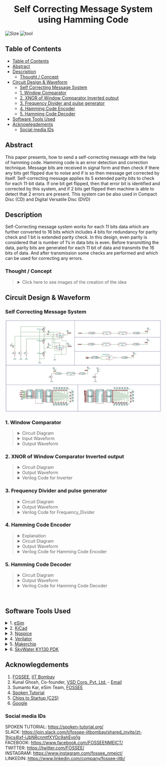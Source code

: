 <h1 align="center"> Self Correcting Message System<br>using Hamming Code </h1>

![Size](https://img.shields.io/github/repo-size/malivinayak/Self-Correcting-Message-System-using-Hamming-Code?color=blue)
![tool](https://img.shields.io/badge/Tools-eSim_&_sky130-28A745)

## Table of Contents
<!-- START doctoc generated TOC please keep comment here to allow auto update -->
<!-- DON'T EDIT THIS SECTION, INSTEAD RE-RUN doctoc TO UPDATE -->

- [Table of Contents](#table-of-contents)
- [Abstract](#abstract)
- [Description](#description)
  - [Thought / Concept](#thought--concept)
- [Circuit Design & Waveform](#circuit-design--waveform)
  - [Self Correcting Message System](#self-correcting-message-system)
  - [1. Window Comparator](#1-window-comparator)
  - [2. XNOR of Window Comparator Inverted output](#2-xnor-of-window-comparator-inverted-output)
  - [3. Frequency Divider and pulse generator](#3-frequency-divider-and-pulse-generator)
  - [4. Hamming Code Encoder](#4-hamming-code-encoder)
  - [5. Hamming Code Decoder](#5-hamming-code-decoder)
- [Software Tools Used](#software-tools-used)
- [Acknowlegdements](#acknowlegdements)
  - [Social media IDs](#social-media-ids)

<!-- END doctoc generated TOC please keep comment here to allow auto update -->

## Abstract
This paper presents, how to send a self-correcting message with the help of hamming code. Hamming code is an error detection and correction technique. Message bits are received in signal form and then check if there any bits get flipped due to noise and if is so then message get corrected by itself. Self-correcting message applies its 5 extended parity bits to check for each 11-bit data. If one bit get flipped, then that error bit is identified and corrected by this system, and if 2 bits get flipped then machine is able to detect that 2 errors are present. This system can be also used in Compact Disc (CD) and Digital Versatile Disc (DVD)

## Description
Self-Correcting message system works for each 11 bits data which are further converted to 16 bits which includes 4 bits for redundancy for parity check and 1 bit is extended parity check. In this design, even parity is considered that is number of 1’s in data bits is even. Before transmitting the data, parity bits are generated for each 11 bit of data and transmits the 16 bits of data. And after transmission some checks are performed and which can be used for correcting any errors. 

### Thought / Concept

> <details>	
> <summary> Click here to see images of the creation of the idea </summary>
> 
> <br>
> 1. <b>Extended Hamming Code Technique for (15+1,11)</b> <br>
> For creation of the algorithm or logic behind the Extended Hamming Code with 11 data bits and 4 parity bit checks on 11 data bits along with 1 one complete parity <b>matrix</b> approach is used
> <br>
>  <br>
> <img src="https://user-images.githubusercontent.com/66154908/194774606-10669579-76a4-459b-8940-5d5f279436c2.png" alt="Extended Hamming Code Technique for (15+1,11)" width="250" align="center">
> 
> <br>
> 
> 2. <b>Circuit Design Approach</b>
> <img align="center" src="https://user-images.githubusercontent.com/66154908/194774616-92ce7ac7-13a1-4ab9-8547-a67554d87fd2.png" alt="ircuit Design Approach" >
> 
> </details>	

## Circuit Design & Waveform

### Self Correcting Message System

<img align="center" src="./img/Circuit/Self%20Correcting%20Message%20System.jpg" alt="Image of Self Correcting Message System">


### 1. Window Comparator

> <details>	
  > <summary> Circuit Diagram </summary>
> 
> <img align="center" src="./img/Circuit/window%20comparator.jpg" alt="Window Comparator">
> 
> </details>
> 
> <details>	
  > <summary> Input Waveform </summary>
> 
> <img align="center" src="./img/Waveform/window%20comparator.svg" alt="Window Comparator">
> 
> </details>
> 
> <details>	
  > <summary> Output Waveform </summary>
> 
> <img align="center" src="./img/Waveform/window%20comparator%20Output.svg" alt="Window Comparator">
> 
> </details>
> 

### 2. XNOR of Window Comparator Inverted output

> <details>	
  > <summary> Circuit Diagram </summary>
> 
> <img align="center" src="./img/Circuit/xnor%20of%20WC%20INV%20output.jpg" alt="XNOR of Window Comparator output">
> 
> </details>
> 
> <details>	
  > <summary> Output Waveform </summary>
> 
> <img align="center" src="./img/Waveform/XNOR%20and%20WC%20INV%20output.svg" alt="XNOR of Window Comparator output">
> 
> </details>
> 
> <details>	
  > <summary> Verilog Code for Inverter</summary>
> 
> > [Click Here to see Program File](./self_correcting_message_system/vinayak_inverter.v)
> ```
> module vinayak_inverter(output Y, input A);
>    not (Y, A);
>endmodule
> ```
> 
> </details>

### 3. Frequency Divider and pulse generator

> <details>	
  > <summary> Circuit Diagram </summary>
> 
> <img align="center" src="./img/Circuit/Freq%20Divider%20and%20pulse%20generator.jpg" alt="Frequency Divider and pulse generator">
> 
> </details>
> 
> <details>	
>   <summary> Output Waveform </summary>
> 
> <img align="center" src="./img/Waveform/Freq%20Divider%208%20.svg" alt="Frequency Divider and pulse generator">
> 
> </details>
> 
> <details>	
  > <summary> Verilog Code for Frequency_Divider</summary>
> 
> > [Click Here to see Program File](./self_correcting_message_system/vinayak_frequency_divider.v)
> ```
> module vinayak_frequency_divider ( clk,out_clk );
> 
> output out_clk;
> 
> input clk ;
> 
> reg [2:0]m;
> 
> initial m = 0;
> 
> always @ (negedge (clk)) begin
 > m <= m + 1;
> end
> 
> assign out_clk = m[2];
> 
> endmodule
> ```
> 
> </details>

### 4. Hamming Code Encoder

> <details>	
>   <summary> Explanation </summary>
> 
> > Hamming Code Encoder Block is created using verilog Code. <br>
> > Inputs provided for this encoder is as follows
> > > 1. Inverted Window Comparator 2nd Opamp Output 
> > > 2. Constant 0 bit
> > > 3. XNOR Output
> > > 4. Inverted Window Comparator 2nd Opamp Output 
> > > 5. Frequency Divider by 8 Output
> > > 6. Inverted Window Comparator 1st Opamp Output
> > > 7. Clock Pulse
> > > 8. Inverted Window Comparator 1st Opamp Output
> > > 9. XNOR Output
> > > 10. Frequency Divider by 8 Output 
> > > 11. Constant 0 bit
> > >
> > Output of Hamming Code Encoder is as follows
> > > 1. Constant 0 bit
> > > 2. Frequency Divider by 8 Output 
> > > 3. XNOR Output
> > > 4. Inverted Window Comparator 1st Opamp Output
> > > 5. Clock Pulse
> > > 6. Inverted Window Comparator 1st Opamp Output
> > > 7. Frequency Divider by 8 Output
> > > 8. Inverted Window Comparator 2nd Opamp Output 
> > > 9. XNOR Output
> > > 10. Constant 0 bit
> > > 11. Inverted Window Comparator 2nd Opamp Output 
> > > 12. Extended Hamming COde Parity Bit
> > > 13. 1st Parity bit
> > > 14. 2nd Parity Bit
> > > 15. 3rd Parity Bit
> > > 16. 4th Parity Bit
> 
> </details>
> 
> <details>	
>   <summary> Circuit Diagram </summary>
> 
> <img align="center" src="./img/Circuit/Hamming%20Code%20Encoder.jpg" alt="Hamming Code > Encoder">
> 
> </details>
> 
> <details>	
>   <summary> Output Waveform </summary>
> 
> <img align="center" src="./img/Waveform/Haming%20Encoder%20Output.svg" alt="Hamming Code Encoder">
> 
> </details>
> 
> <details>	
  > <summary> Verilog Code for Hamming Code Encoder</summary>
> 
> > [Click Here to see Program File](./self_correcting_message_system/vinayak_hamming_ecoder.v)
> ```
> module vinayak_hamming_ecoder(
>     input [10:0] data_in,
>     output [10:0] data_out,
>     output p0, output p1, output p2, output p3, output p4
>     );
>         
>     wire p_0,p_1,p_2,p_3,p_4;
>     
>     assign p_1 = data_in[0] ^ data_in[1] ^ data_in[3] ^ data_in[4] ^ data_in[6] ^ data_in[8] ^ data_in[10];
>     assign p_2 = data_in[0] ^ data_in[2] ^ data_in[3] ^ data_in[5] ^ data_in[6] ^ data_in[9] ^ data_in[10];
>     assign p_3 = data_in[1] ^ data_in[2] ^ data_in[3] ^ data_in[7] ^ data_in[8] ^ data_in[9] ^ data_in[10];
>     assign p_4 = data_in[4] ^ data_in[5] ^ data_in[6] ^ data_in[7] ^ data_in[8] ^ data_in[9] ^ data_in[10];
>     assign p_0 = data_in[0] ^ data_in[1] ^ data_in[2] ^ data_in[3] ^ data_in[4] ^ data_in[5] ^ data_in[6] ^ data_in[7] ^ data_in[8] ^ data_in[9] ^ data_in[10] ^ p_1 ^ p_2 ^ p_3 ^ p_4 ;
> 
>     assign data_out = {data_in};
>     assign p0 = p_0;
>     assign p1 = p_1;
>     assign p2 = p_2;
>     assign p3 = p_3;
>     assign p4 = p_4;
> endmodule
> ```
> 
> </details>

### 5. Hamming Code Decoder

> <details>	
> <summary> Circuit Diagram </summary>
> 
> <img align="center" src="./img/Circuit/Hamming%20Code%20Decoder.jpg" alt="Hamming Code Decoder">
> 
> </details>
> 
> <details>	
>  <summary> Output Waveform </summary>
> 
> <img align="center" src="./img/Waveform/Haming%20Decoder%20output.svg" alt="Hamming Code Decoder">
> 
> </details>
> 
> <details>	
  > <summary> Verilog Code for Hamming Code Decoder</summary>
> 
> > [Click Here to see Program File](./self_correcting_message_system/vinayak_hamming_decoder.v)
> ```
> module vinayak_hamming_decoder(
>     input [15:0] data_in,
>     output parity,
>     output [3:0] p,
>     output [10:0] data
>     );
> 
>     assign p[0] = data_in[1] ^ data_in[3] ^ data_in[5] ^ data_in[7] ^ data_in[9] ^ data_in[11]  ^ data_in[13]  ^ data_in[15];
>     assign p[1] = data_in[2] ^ data_in[3] ^ data_in[6] ^ data_in[7] ^ data_in[10] ^ data_in[11] ^ data_in[14] ^ data_in[15];
>     assign p[2] = data_in[4] ^ data_in[5] ^ data_in[6] ^ data_in[7] ^ data_in[12] ^ data_in[13] ^ data_in[14] ^ data_in[15];
>     assign p[3] = data_in[8] ^ data_in[9] ^ data_in[10] ^ data_in[11] ^ data_in[12] ^ data_in[13] ^ data_in[14] ^ data_in[15];
>     assign parity = data_in[0] ^ data_in[1] ^ data_in[2] ^ data_in[3] ^ data_in[4] ^ data_in[5] ^ data_in[6] ^ data_in[7] ^ data_in[8] ^ data_in[9] ^ data_in[10] ^ data_in[11] ^ data_in[12] ^ data_in[13] ^ data_in[14] ^ data_in[15];
>     
>     assign data[0] = data_in[3];
>     assign data[1] = data_in[5];
>     assign data[2] = data_in[6];
>     assign data[3] = data_in[7];
>     assign data[4] = data_in[9];
>     assign data[5] = data_in[10];
>     assign data[6] = data_in[11];
>     assign data[7] = data_in[12];
>     assign data[8] = data_in[13];
>     assign data[9] = data_in[14];
>     assign data[10] = data_in[15];
> 
> endmodule
> ```
> 
> </details>

<br>



## Software Tools Used


<details>	
 <summary> 1. <a href="https://esim.fossee.in/home">eSim</a> </summary>

> eSim is a free and open-sourced EDA tool for circuit design, simulation, analysis and PCB design. It is an integrated tool built using free/libre and open source software such as KiCad, Ngspice, Verilator, makerchip-app, sandpiper-saas and GHDL. eSim is released under GPL.
</details>

<details>	
<summary> 2.  <a href="https://www.kicad.org/">KiCad</a> </summary>

> KiCad's Schematic Editor supports everything from the most basic schematic to a complex hierarchical design with hundreds of sheets. It helps to create our own custom symbols or use some of the thousands found in the official KiCad library. We can verify our design with integrated SPICE simulator and electrical rules checker.
</details>

<details>	
<summary>  3. <a href="http://ngspice.sourceforge.net/">Ngspice </a>  </summary>

> Ngspice is a mixed-level/mixed-signal electronic circuit simulator. Ngspice implements three classes of analysis: nonlinear DC analyses, Nonlinear transient analyses, linear AC analyses.
</details>

<details>	
 <summary>  4. <a href="https://www.veripool.org/verilator/">Verilator </a>  </summary>

> Verilator is a free and open-source software tool which converts Verilog code to a cycle-accurate behavioral model in C++ or SystemC.
</details>

<details>	
 <summary>  5. <a href="https://www.makerchip.com/">Makerchip </a>  </summary>

> A web-based IDE that is used to design and simulate digital circuits using Verilog, and the language extension of Verilog, TL-Verilog.  
</details>

<details>	
 <summary> 6. <a href="https://skywater-pdk.rtfd.io/">SkyWater  KY130 PDK </a> </summary>

> The SkyWater Open Source PDK is a collaboration between Google and SkyWater Technology Foundry to provide a fully open source Process Design Kit and related resources, which can be used to create manufacturable designs at SkyWater’s facility.
</details>


## Acknowlegdements
1. [FOSSEE](https://fossee.in/), [IIT Bombay](http://iitb.ac.in/)
2. Kunal Ghosh, Co-founder, [VSD Corp. Pvt. Ltd.](https://www.vlsisystemdesign.com/) - [Email](kunalpghosh@gmail.com)
3. Sumanto Kar, eSim Team, [FOSSEE](https://fossee.in/)
4. [Spoken Tutorial](https://spoken-tutorial.org/)
5. [Chips to Startup (C2S)](https://www.c2s.gov.in/)
6. [Google](https://www.google.co.in/)

### Social media IDs
SPOKEN TUTORIAL: https://spoken-tutorial.org/ \
SLACK: https://join.slack.com/t/fossee-iitbombay/shared_invite/zt-1hjcs4lxf-iJbNRcnmtfXYOc9ahEvp1g \
FACEBOOK: https://www.facebook.com/FOSSEENMEICT/ \
TWITTER: https://twitter.com/FOSSEE/ \
INSTAGRAM: https://www.instagram.com/fossee_nmeict/ \
LINKEDIN: https://www.linkedin.com/company/fossee-iitb/

